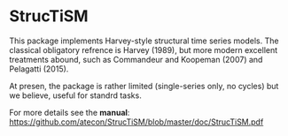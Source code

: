 # StrucTiSM
This package implements Harvey-style structural time series models. The classical obligatory refrence is Harvey (1989), but more modern excellent treatments abound, such as Commandeur and Koopeman (2007) and Pelagatti (2015).

At presen, the package is rather limited (single-series only, no cycles) but we believe, useful for standrd tasks.

For more details see the **manual**:
https://github.com/atecon/StrucTiSM/blob/master/doc/StrucTiSM.pdf
